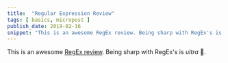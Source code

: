 ```yaml
---
title:  "Regular Expression Review"
tags: [ basics, micropost ]
publish_date: 2019-02-16
snippet: "This is an awesome RegEx review. Being sharp with RegEx's is ultra 🤚."
---
```


This is an awesome [RegEx review](https://regexone.com/). Being sharp with
RegEx's is _ultra_ 🤚.
